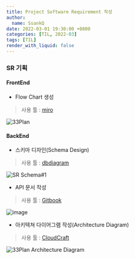 ```yaml
---
title: Project Software Requirement 작성
author:
  name: SsankQ
date: 2022-03-01 19:30:00 +0800
categories: [TIL, 2022-03]
tags: [TIL]
render_with_liquid: false
---
```


### SR 기획

#### FrontEnd

- Flow Chart 생성  

> 사용 툴 : [miro](https://miro.com/app/dashboard/)  

![33Plan](https://user-images.githubusercontent.com/89354370/156162148-994dab12-72ce-4684-a081-0c9d38c95e09.jpg)

#### BackEnd

- 스키마 디자인(Schema Design)  

> 사용 툴 : [dbdiagram](https://dbdiagram.io/home)

![SR Schema#1](https://user-images.githubusercontent.com/89354370/156162014-549b81e7-aea7-46e9-b88b-b6102b0080ff.png)

- API 문서 작성

> 사용 툴 : [Gitbook](https://www.gitbook.com/)

![image](https://user-images.githubusercontent.com/89354370/156162463-c0bcaf00-93fd-4769-b284-cf8be8d0d8ea.png)

- 아키텍쳐 다이어그램 작성(Architecture Diagram)

> 사용 툴 : [CloudCraft](https://www.cloudcraft.co/)

![33Plan Architecture Diagram](https://user-images.githubusercontent.com/89354370/156162609-c12eb454-a353-4dad-a89e-f504b7ed0170.png)
